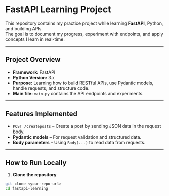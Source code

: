 # FastAPI Learning Project

This repository contains my practice project while learning **FastAPI**, Python, and building APIs.  
The goal is to document my progress, experiment with endpoints, and apply concepts I learn in real-time.

---

## Project Overview

- **Framework:** FastAPI  
- **Python Version:** 3.x  
- **Purpose:** Learning how to build RESTful APIs, use Pydantic models, handle requests, and structure code.  
- **Main file:** `main.py` contains the API endpoints and experiments.

---

## Features Implemented

- `POST /createposts` – Create a post by sending JSON data in the request body.  
- **Pydantic models** – For request validation and structured data.  
- **Body parameters** – Using `Body(...)` to read data from requests.    

---

## How to Run Locally

1. **Clone the repository**  
```bash
git clone <your-repo-url>
cd fastapi-learning
